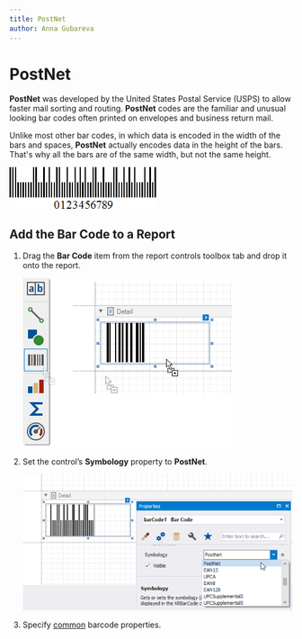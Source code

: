 ```yaml
---
title: PostNet
author: Anna Gubareva
---
```

# PostNet

**PostNet** was developed by the United States Postal Service (USPS) to allow faster mail sorting and routing. **PostNet** codes are the familiar and unusual looking bar codes often printed on envelopes and business return mail.

Unlike most other bar codes, in which data is encoded in the width of the bars and spaces, **PostNet** actually encodes data in the height of the bars. That's why all the bars are of the same width, but not the same height.

![](../../../../../images/eurd-win-bar-code-postnet.png)

## Add the Bar Code to a Report

1. Drag the **Bar Code** item from the report controls toolbox tab and drop it onto the report. 

    ![](../../../../../images/drag-and-drop-barcode.png)

2. Set the control’s **Symbology** property to **PostNet**. 

    ![](../../../../../images/postnet-in-designer.png)

3. Specify [common](add-bar-codes-to-a-report.md) barcode properties.